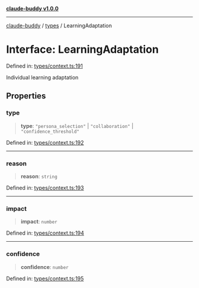 [**claude-buddy v1.0.0**](../../README.md)

***

[claude-buddy](../../modules.md) / [types](../README.md) / LearningAdaptation

# Interface: LearningAdaptation

Defined in: [types/context.ts:191](https://github.com/gsetsero/assistant-integration/blob/911ddf7680199ad668404c191ed66335473fdc65/claude-buddy/src/types/context.ts#L191)

Individual learning adaptation

## Properties

### type

> **type**: `"persona_selection"` \| `"collaboration"` \| `"confidence_threshold"`

Defined in: [types/context.ts:192](https://github.com/gsetsero/assistant-integration/blob/911ddf7680199ad668404c191ed66335473fdc65/claude-buddy/src/types/context.ts#L192)

***

### reason

> **reason**: `string`

Defined in: [types/context.ts:193](https://github.com/gsetsero/assistant-integration/blob/911ddf7680199ad668404c191ed66335473fdc65/claude-buddy/src/types/context.ts#L193)

***

### impact

> **impact**: `number`

Defined in: [types/context.ts:194](https://github.com/gsetsero/assistant-integration/blob/911ddf7680199ad668404c191ed66335473fdc65/claude-buddy/src/types/context.ts#L194)

***

### confidence

> **confidence**: `number`

Defined in: [types/context.ts:195](https://github.com/gsetsero/assistant-integration/blob/911ddf7680199ad668404c191ed66335473fdc65/claude-buddy/src/types/context.ts#L195)
